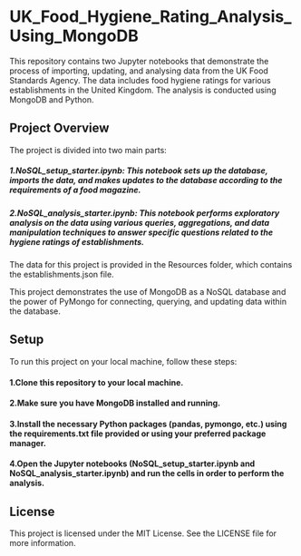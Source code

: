 # UK_Food_Hygiene_Rating_Analysis_Using_MongoDB
This repository contains two Jupyter notebooks that demonstrate the process of importing, updating, and analysing data from the UK Food Standards Agency. The data includes food hygiene ratings for various establishments in the United Kingdom. The analysis is conducted using MongoDB and Python.

## Project Overview
The project is divided into two main parts:

  ##### 1.NoSQL_setup_starter.ipynb: This notebook sets up the database, imports the data, and makes updates to the database according to the requirements of a food magazine.

  ##### 2.NoSQL_analysis_starter.ipynb: This notebook performs exploratory analysis on the data using various queries, aggregations, and data manipulation techniques to answer specific questions related to the hygiene ratings of establishments.

The data for this project is provided in the Resources folder, which contains the establishments.json file.

This project demonstrates the use of MongoDB as a NoSQL database and the power of PyMongo for connecting, querying, and updating data within the database.

## Setup
To run this project on your local machine, follow these steps:

  #### 1.Clone this repository to your local machine.
  #### 2.Make sure you have MongoDB installed and running.
  #### 3.Install the necessary Python packages (pandas, pymongo, etc.) using the requirements.txt file provided or using your preferred package manager.
  #### 4.Open the Jupyter notebooks (NoSQL_setup_starter.ipynb and NoSQL_analysis_starter.ipynb) and run the cells in order to perform the analysis.
## License
This project is licensed under the MIT License. See the LICENSE file for more information.
